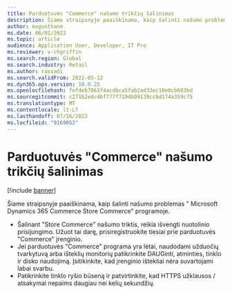 ```yaml
---
title: Parduotuvės "Commerce" našumo trikčių šalinimas
description: Šiame straipsnyje paaiškinama, kaip šalinti našumo problemas " Microsoft Dynamics 365 Commerce Store Commerce" programoje.
author: mugunthanm
ms.date: 06/01/2022
ms.topic: article
audience: Application User, Developer, IT Pro
ms.reviewer: v-chgriffin
ms.search.region: Global
ms.search.industry: Retail
ms.author: rassadi
ms.search.validFrom: 2022-05-12
ms.dyn365.ops.version: 10.0.25
ms.openlocfilehash: fef4eb7063f4acdbca5fab2ad33ec10e0cb603bd
ms.sourcegitcommit: c271b2edc4bf777f7194b09139ccbd174a359c75
ms.translationtype: MT
ms.contentlocale: lt-LT
ms.lasthandoff: 07/16/2022
ms.locfileid: "9169052"
---
```

# <a name="troubleshoot-store-commerce-performance-issues"></a>Parduotuvės "Commerce" našumo trikčių šalinimas

[!include [banner](../includes/banner.md)]

Šiame straipsnyje paaiškinama, kaip šalinti našumo problemas " Microsoft Dynamics 365 Commerce Store Commerce" programoje.

- Šalinant "Store Commerce" našumo triktis, reikia išvengti nuotolinio prisijungimo. Užuot tai darę, prisiregistruokite tiesiai prie parduotuvės "Commerce" įrenginio.
- Jei parduotuvės "Commerce" programa yra lėtai, naudodami užduočių tvarkytuvą arba išteklių monitorių patikrinkite DAUGinti, atminties, tinklo ir disko naudojimą. Įsitikinkite, kad įrenginio ištekliai nėra suvartojami labai svarbu.
- Patikrinkite tinklo ryšio būseną ir patvirtinkite, kad HTTPS užklausos / atsakymai nepaims daugiau nei kelių sekundžių.
